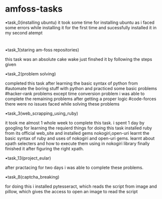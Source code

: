 # amfoss-tasks
•task_0(installing ubuntu)
it took some time for installing ubuntu as i faced some errors while installing it for the first time and sucessfully installed it in my second atempt
# 
•task_1(staring am-foss repositories)

this task was an absolute cake wake just finshed it by following the steps given

•task_2(problem solving)

completed this task after learning the basic syntax of python from  #automate the boring stuff with python and practiced some basic problems
#hacker-rank problems
except time conversion problem i was able to complete the remaining problems after getting a proper logic
#code-forces
there were no issues faced while solving these problems 

•task_3(web_scrapping_using_ruby)

it took me almost 1 whole week to complete this task. i spent 1 day by googling for learning the requierd things for doing this task
installed ruby  from its official web_site and installed gems nokogiri,open-uri learnt the basic syntax of ruby and  uses of nokogiri and open-uri gems. learnt about xpath selecters and how to execute them using in nokogiri library finally finished it after figuring the right xpath.

•task_13(project_eular)

after practacing for two days i was able to complete these problems.

•task_8(captcha_breaking)

for doing this i installed pytesseract, which reads the script from image and pillow, which gives the access to open an image to read the script

 
